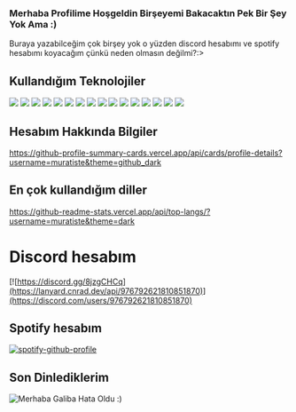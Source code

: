 ### Merhaba Profilime Hoşgeldin Birşeyemi Bakacaktın Pek Bir Şey Yok Ama :)

Buraya yazabilceğim çok birşey yok o yüzden discord hesabımı ve spotify hesabımı koyacağım çünkü neden olmasın değilmi?:>

## Kullandığım Teknolojiler
<img src="https://img.shields.io/badge/Discord-5865F2?style=for-the-badge&logo=discord&logoColor=white" />
<img src="https://img.shields.io/badge/replit-667881?style=for-the-badge&logo=replit&logoColor=white">
<img src="https://img.shields.io/badge/VSCode-0078D4?style=for-the-badge&logo=visual%20studio%20code&logoColor=white" />
<img src="https://img.shields.io/badge/Google_Cloud-4285F4?style=for-the-badge&logo=google-cloud&logoColor=white" />
<img src="https://img.shields.io/badge/Oracle-F80000?style=for-the-badge&logo=oracle&logoColor=black" />
<img src="https://img.shields.io/badge/MongoDB-4EA94B?style=for-the-badge&logo=mongodb&logoColor=white" />
<img src="https://img.shields.io/badge/Notepad++-90E59A.svg?style=for-the-badge&logo=notepad%2B%2B&logoColor=black" />
<img src="https://img.shields.io/badge/sublime_text-%23575757.svg?&style=for-the-badge&logo=sublime-text&logoColor=important" />
<img src="https://img.shields.io/badge/replit-667881?style=for-the-badge&logo=replit&logoColor=white" />
<img src="https://img.shields.io/badge/VSCode-0078D4?style=for-the-badge&logo=visual%20studio%20code&logoColor=white" />
<img src="https://img.shields.io/badge/JavaScript-323330?style=for-the-badge&logo=javascript&logoColor=F7DF1E" />
<img src="https://img.shields.io/badge/HTML5-E34F26?style=for-the-badge&logo=html5&logoColor=white" />
<img src="https://img.shields.io/badge/Kotlin-0095D5?&style=for-the-badge&logo=kotlin&logoColor=white" />
<img src="https://img.shields.io/badge/Lua-2C2D72?style=for-the-badge&logo=lua&logoColor=white" />
<img src="https://img.shields.io/badge/GitHub-100000?style=for-the-badge&logo=github&logoColor=white" />
<img src="https://img.shields.io/badge/GitLab-330F63?style=for-the-badge&logo=gitlab&logoColor=white" />

## Hesabım Hakkında Bilgiler
https://github-profile-summary-cards.vercel.app/api/cards/profile-details?username=muratiste&theme=github_dark

## En çok kullandığım diller
https://github-readme-stats.vercel.app/api/top-langs/?username=muratiste&theme=dark

# Discord hesabım
[![https://discord.gg/8jzgCHCq](https://lanyard.cnrad.dev/api/976792621810851870)](https://discord.com/users/976792621810851870)




## Spotify hesabım
[![spotify-github-profile](https://spotify-github-profile.vercel.app/api/view?uid=317iimf2ol6iujl5plhgdkue7kfm&cover_image=true&theme=default&show_offline=true&background_color=121212&interchange=true)](https://spotify-github-profile.vercel.app/api/view?uid=317iimf2ol6iujl5plhgdkue7kfm&redirect=true)

## Son Dinlediklerim
![Merhaba Galiba Hata Oldu :)](https://spotify-recently-played-readme.vercel.app/api?user=317iimf2ol6iujl5plhgdkue7kfm&unique={true|1|on|yes})

